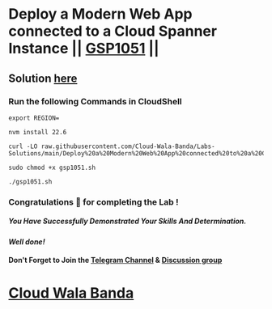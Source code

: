 # Deploy a Modern Web App connected to a Cloud Spanner Instance || [GSP1051](https://www.cloudskillsboost.google/focuses/54356?parent=catalog) ||

## Solution [here](https://youtu.be/s_9SrH7FvgM)

### Run the following Commands in CloudShell

```
export REGION=
```
```
nvm install 22.6
```
```
curl -LO raw.githubusercontent.com/Cloud-Wala-Banda/Labs-Solutions/main/Deploy%20a%20Modern%20Web%20App%20connected%20to%20a%20Cloud%20Spanner%20Instance/gsp1051.sh

sudo chmod +x gsp1051.sh

./gsp1051.sh
```

### Congratulations 🎉 for completing the Lab !

##### *You Have Successfully Demonstrated Your Skills And Determination.*

#### *Well done!*

#### Don't Forget to Join the [Telegram Channel](https://t.me/cloudwalabanda) & [Discussion group](https://t.me/cloudwalabandachats)

# [Cloud Wala Banda](https://www.youtube.com/@cloudwalabanda)
